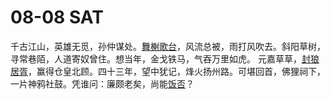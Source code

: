 # 08-08 SAT

千古江山，英雄无觅，孙仲谋处。[舞榭歌台](https://baike.baidu.com/item/%E8%88%9E%E6%A6%AD%E6%AD%8C%E5%8F%B0/4925537)，风流总被，雨打风吹去。斜阳草树，寻常巷陌，人道寄奴曾住。想当年，金戈铁马，气吞万里如虎。 元嘉草草，[封狼居胥](https://baike.baidu.com/item/%E5%B0%81%E7%8B%BC%E5%B1%85%E8%83%A5/2012526)，赢得仓皇北顾。四十三年，望中犹记，烽火扬州路。可堪回首，佛狸祠下，一片神鸦社鼓。凭谁问：廉颇老矣，尚能[饭否](https://baike.baidu.com/item/%E9%A5%AD%E5%90%A6/4262166)？

